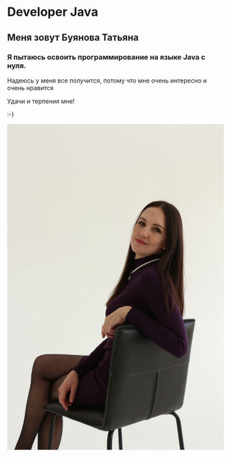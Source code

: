 # Developer Java 
## Меня зовут Буянова Татьяна
### Я пытаюсь освоить программирование на языке Java с нуля. 
Надеюсь у меня все получится, потому что мне очень интересно и очень нравится

Удачи и терпения мне!

:-)

![Getting Started](./IMG_0146.JPG)
